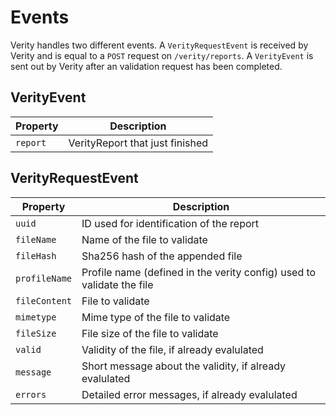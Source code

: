 # Events

Verity handles two different events. 
A `VerityRequestEvent` is received by Verity and is equal to a `POST` request on `/verity/reports`.
A `VerityEvent` is sent out by Verity after an validation request has been completed.

## VerityEvent

| Property | Description                     |
|----------|---------------------------------|
| `report` | VerityReport that just finished |

## VerityRequestEvent

| Property      | Description                                                           |
|---------------|-----------------------------------------------------------------------|
| `uuid`        | ID used for identification of the report                              |
| `fileName`    | Name of the file to validate                                          |
| `fileHash`    | Sha256 hash of the appended file                                      |
| `profileName` | Profile name (defined in the verity config) used to validate the file |
| `fileContent` | File to validate                                                      |
| `mimetype`    | Mime type of the file to validate                                     |
| `fileSize`    | File size of the file to validate                                     |
| `valid`       | Validity of the file, if already evalulated                           |
| `message`     | Short message about the validity, if already evalulated               |
| `errors`      | Detailed error messages, if already evalulated                        |
